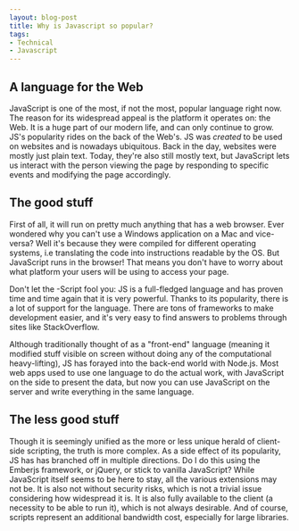 ```yaml
---
layout: blog-post
title: Why is Javascript so popular?
tags:
- Technical
- Javascript
---
```

<h2 class="article_subtitle">A language for the Web</h2>

JavaScript is one of the most, if not the most, popular language right now. The reason for its widespread appeal is the platform it operates on: the Web. It is a huge part of our modern life, and can only continue to grow. JS's popularity rides on the back of the Web's. JS was _created_ to be used on websites and is nowadays ubiquitous. Back in the day, websites were mostly just plain text. Today, they're also still mostly text, but JavaScript lets us interact with the person viewing the page by responding to specific events and modifying the page accordingly.

<h2 class="article_subtitle">The good stuff</h2>

First of all, it will run on pretty much anything that has a web browser. Ever wondered why you can't use a Windows application on a Mac and vice-versa? Well it's because they were compiled for different operating systems, i.e translating the code into instructions readable by the OS. But JavaScript runs in the browser! That means you don't have to worry about what platform your users will be using to access your page.

Don't let the -Script fool you: JS is a full-fledged language and has proven time and time again that it is very powerful. Thanks to its popularity, there is a lot of support for the language. There are tons of frameworks to make development easier, and it's very easy to find answers to problems through sites like StackOverflow.

Although traditionally thought of as a "front-end" language (meaning it modified stuff visible on screen without doing any of the computational heavy-lifting), JS has forayed into the back-end world with Node.js. Most web apps used to use one language to do the actual work, with JavaScript on the side to present the data, but now you can use JavaScript on the server and write everything in the same language.

<h2 class="article_subtitle">The less good stuff</h2>

Though it is seemingly unified as the more or less unique herald of client-side scripting, the truth is more complex. As a side effect of its popularity, JS has has branched off in multiple directions. Do I do this using the Emberjs framework, or jQuery, or stick to vanilla JavaScript? While JavaScript itself seems to be here to stay, all the various extensions may not be. It is also not without security risks, which is not a trivial issue considering how widespread it is. It is also fully available to the client (a necessity to be able to run it), which is not always desirable. And of course, scripts represent an additional bandwidth cost, especially for large libraries. 
